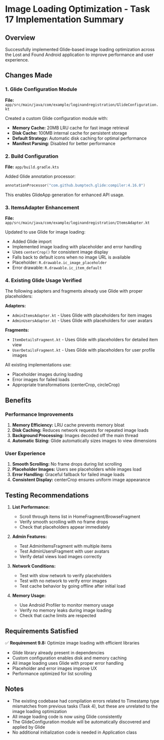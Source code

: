 # Image Loading Optimization - Task 17 Implementation Summary

## Overview
Successfully implemented Glide-based image loading optimization across the Lost and Found Android application to improve performance and user experience.

## Changes Made

### 1. Glide Configuration Module
**File:** `app/src/main/java/com/example/loginandregistration/GlideConfiguration.kt`

Created a custom Glide configuration module with:
- **Memory Cache:** 20MB LRU cache for fast image retrieval
- **Disk Cache:** 100MB internal cache for persistent storage
- **Default Strategy:** Automatic disk caching for optimal performance
- **Manifest Parsing:** Disabled for better performance

### 2. Build Configuration
**File:** `app/build.gradle.kts`

Added Glide annotation processor:
```kotlin
annotationProcessor("com.github.bumptech.glide:compiler:4.16.0")
```

This enables GlideApp generation for enhanced API usage.

### 3. ItemsAdapter Enhancement
**File:** `app/src/main/java/com/example/loginandregistration/ItemsAdapter.kt`

Updated to use Glide for image loading:
- Added Glide import
- Implemented image loading with placeholder and error handling
- Uses `centerCrop()` for consistent image display
- Falls back to default icons when no image URL is available
- Placeholder: `R.drawable.ic_image_placeholder`
- Error drawable: `R.drawable.ic_item_default`

### 4. Existing Glide Usage Verified
The following adapters and fragments already use Glide with proper placeholders:

**Adapters:**
- `AdminItemsAdapter.kt` - Uses Glide with placeholders for item images
- `AdminUsersAdapter.kt` - Uses Glide with placeholders for user avatars

**Fragments:**
- `ItemDetailsFragment.kt` - Uses Glide with placeholders for detailed item view
- `UserDetailsFragment.kt` - Uses Glide with placeholders for user profile images

All existing implementations use:
- Placeholder images during loading
- Error images for failed loads
- Appropriate transformations (centerCrop, circleCrop)

## Benefits

### Performance Improvements
1. **Memory Efficiency:** LRU cache prevents memory bloat
2. **Disk Caching:** Reduces network requests for repeated image loads
3. **Background Processing:** Images decoded off the main thread
4. **Automatic Sizing:** Glide automatically sizes images to view dimensions

### User Experience
1. **Smooth Scrolling:** No frame drops during list scrolling
2. **Placeholder Images:** Users see placeholders while images load
3. **Error Handling:** Graceful fallback for failed image loads
4. **Consistent Display:** centerCrop ensures uniform image appearance

## Testing Recommendations

1. **List Performance:**
   - Scroll through items list in HomeFragment/BrowseFragment
   - Verify smooth scrolling with no frame drops
   - Check that placeholders appear immediately

2. **Admin Features:**
   - Test AdminItemsFragment with multiple items
   - Test AdminUsersFragment with user avatars
   - Verify detail views load images correctly

3. **Network Conditions:**
   - Test with slow network to verify placeholders
   - Test with no network to verify error images
   - Test cache behavior by going offline after initial load

4. **Memory Usage:**
   - Use Android Profiler to monitor memory usage
   - Verify no memory leaks during image loading
   - Check that cache limits are respected

## Requirements Satisfied

✅ **Requirement 9.8:** Optimize image loading with efficient libraries
- Glide library already present in dependencies
- Custom configuration enables disk and memory caching
- All image loading uses Glide with proper error handling
- Placeholder and error images improve UX
- Performance optimized for list scrolling

## Notes

- The existing codebase had compilation errors related to Timestamp type mismatches from previous tasks (Task 4), but these are unrelated to the image loading optimization
- All image loading code is now using Glide consistently
- The GlideConfiguration module will be automatically discovered and applied by Glide
- No additional initialization code is needed in Application class
